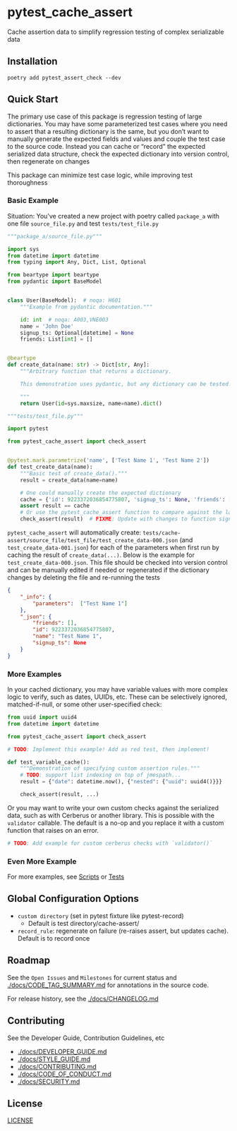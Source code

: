 # pytest_cache_assert

Cache assertion data to simplify regression testing of complex serializable data

## Installation

`poetry add pytest_assert_check --dev`

## Quick Start

The primary use case of this package is regression testing of large dictionaries. You may have some parameterized test cases where you need to assert that a resulting dictionary is the same, but you don’t want to manually generate the expected fields and values and couple the test case to the source code. Instead you can cache or “record” the expected serialized data structure, check the expected dictionary into version control, then regenerate on changes

This package can minimize test case logic, while improving test thoroughness

### Basic Example

Situation: You've created a new project with poetry called `package_a` with one file `source_file.py` and test `tests/test_file.py`

```py
"""package_a/source_file.py"""

import sys
from datetime import datetime
from typing import Any, Dict, List, Optional

from beartype import beartype
from pydantic import BaseModel


class User(BaseModel):  # noqa: H601
    """Example from pydantic documentation."""

    id: int  # noqa: A003,VNE003
    name = 'John Doe'
    signup_ts: Optional[datetime] = None
    friends: List[int] = []


@beartype
def create_data(name: str) -> Dict[str, Any]:
    """Arbitrary function that returns a dictionary.

    This demonstration uses pydantic, but any dictionary can be tested!

    """
    return User(id=sys.maxsize, name=name).dict()
```

```py
"""tests/test_file.py"""

import pytest

from pytest_cache_assert import check_assert


@pytest.mark.parametrize('name', ['Test Name 1', 'Test Name 2'])
def test_create_data(name):
    """Basic test of create_data()."""
    result = create_data(name=name)

    # One could manually create the expected dictionary
    cache = {'id': 9223372036854775807, 'signup_ts': None, 'friends': [], 'name': name}
    assert result == cache
    # Or use the pytest_cache_assert function to compare against the last recorded dictionary
    check_assert(result)  # FIXME: Update with changes to function signature
```

`pytest_cache_assert` will automatically create: `tests/cache-assert/source_file/test_file/test_create_data-000.json` (and `test_create_data-001.json`) for each of the parameters when first run by caching the result of `create_data(...)`. Below is the example for `test_create_data-000.json`. This file should be checked into version control and can be manually edited if needed or regenerated if the dictionary changes by deleting the file and re-running the tests

```json
{
    "_info": {
        "parameters":  ["Test Name 1"]
    },
    "_json": {
        "friends": [],
        "id": 9223372036854775807,
        "name": "Test Name 1",
        "signup_ts": None
    }
}
```

### More Examples

In your cached dictionary, you may have variable values with more complex logic to verify, such as dates, UUIDs, etc. These can be selectively ignored, matched-if-null, or some other user-specified check:

```py
from uuid import uuid4
from datetime import datetime

from pytest_cache_assert import check_assert

# TODO: Implement this example! Add as red test, then implement!

def test_variable_cache():
    """Demonstration of specifying custom assertion rules."""
    # TODO: support list indexing on top of jmespath...
    result = {"date": datetime.now(), {"nested": {"uuid": uuid4()}}}

    check_assert(result, ...)
```

Or you may want to write your own custom checks against the serialized data, such as with Cerberus or another library. This is possible with the `validator` callable. The default is a no-op and you replace it with a custom function that raises on an error.

```py
# TODO: Add example for custom cerberus checks with `validator()`
```

### Even More Example

For more examples, see [Scripts](https://github.com/kyleking/pytest_cache_assert/scripts) or [Tests](https://github.com/kyleking/pytest_cache_assert/tests)

## Global Configuration Options

- `custom directory` (set in pytest fixture like pytest-record)
    - Default is test directory/cache-assert/
- `record_rule`: regenerate on failure (re-raises assert, but updates cache). Default is to record once

## Roadmap

See the `Open Issues` and `Milestones` for current status and [./docs/CODE_TAG_SUMMARY.md](./docs/CODE_TAG_SUMMARY.md) for annotations in the source code.

For release history, see the [./docs/CHANGELOG.md](./docs/CHANGELOG.md)

## Contributing

See the Developer Guide, Contribution Guidelines, etc

- [./docs/DEVELOPER_GUIDE.md](./docs/DEVELOPER_GUIDE.md)
- [./docs/STYLE_GUIDE.md](./docs/STYLE_GUIDE.md)
- [./docs/CONTRIBUTING.md](./docs/CONTRIBUTING.md)
- [./docs/CODE_OF_CONDUCT.md](./docs/CODE_OF_CONDUCT.md)
- [./docs/SECURITY.md](./docs/SECURITY.md)

## License

[LICENSE](https://github.com/kyleking/pytest_cache_assert/LICENSE)
